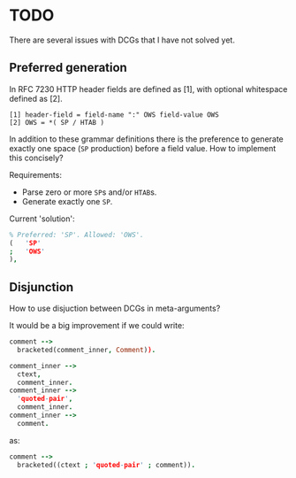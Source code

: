 # TODO

There are several issues with DCGs that I have not solved yet.


## Preferred generation

In RFC 7230 HTTP header fields are defined as [1],
with optional whitespace defined as [2].

```bnf
[1] header-field = field-name ":" OWS field-value OWS
[2] OWS = *( SP / HTAB )
```

In addition to these grammar definitions there is the preference to generate
exactly one space (`SP` production) before a field value.
How to implement this concisely?


Requirements:
  - Parse zero or more `SP`s and/or `HTAB`s.
  - Generate exactly one `SP`.

Current 'solution':

```prolog
% Preferred: 'SP'. Allowed: 'OWS'.
(   'SP'
;   'OWS'
),
```


## Disjunction

How to use disjuction between DCGs in meta-arguments?

It would be a big improvement if we could write:

```prolog
comment -->
  bracketed(comment_inner, Comment)).

comment_inner -->
  ctext,
  comment_inner.
comment_inner -->
  'quoted-pair',
  comment_inner.
comment_inner -->
  comment.
```

as:

```prolog
comment -->
  bracketed((ctext ; 'quoted-pair' ; comment)).
```
